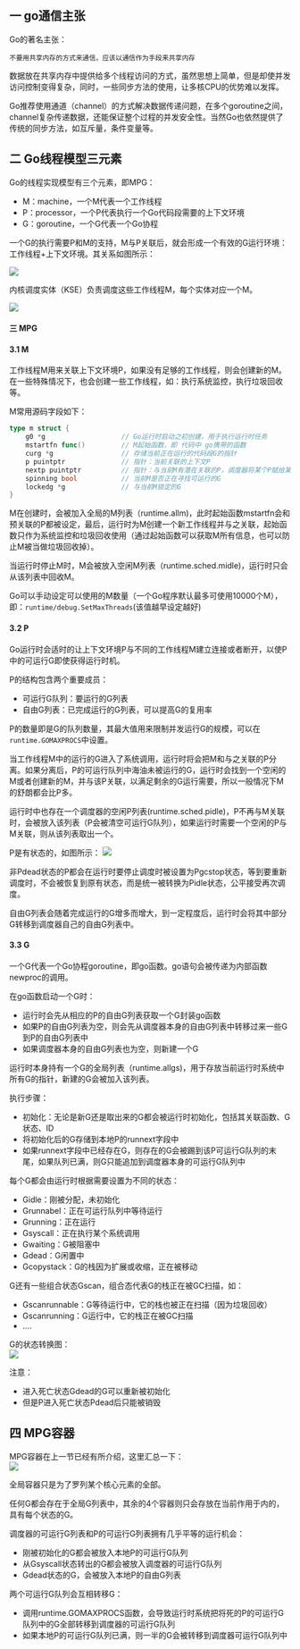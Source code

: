 ## 一 go通信主张

Go的著名主张：
```
不要用共享内存的方式来通信，应该以通信作为手段来共享内存
```

数据放在共享内存中提供给多个线程访问的方式，虽然思想上简单，但是却使并发访问控制变得复杂，同时，一些同步方法的使用，让多核CPU的优势难以发挥。  

Go推荐使用通道（channel）的方式解决数据传递问题，在多个goroutine之间，channel复杂传递数据，还能保证整个过程的并发安全性。当然Go也依然提供了传统的同步方法，如互斥量，条件变量等。 

## 二 Go线程模型三元素  

Go的线程实现模型有三个元素，即MPG：
- M：machine，一个M代表一个工作线程
- P：processor，一个P代表执行一个Go代码段需要的上下文环境
- G：goroutine，一个G代表一个Go协程

一个G的执行需要P和M的支持，M与P关联后，就会形成一个有效的G运行环境：工作线程+上下文环境。其关系如图所示：  

![](../images/Golang/mpg-1.png)  

内核调度实体（KSE）负责调度这些工作线程M，每个实体对应一个M。  

![](../images/Golang/mpg-2.png) 

#### 三 MPG

#### 3.1 M

工作线程M用来关联上下文环境P，如果没有足够的工作线程，则会创建新的M。在一些特殊情况下，也会创建一些工作线程，如：执行系统监控，执行垃圾回收等。   

M常用源码字段如下：
```go
type m struct {
    g0 *g                   // Go运行时启动之初创建，用于执行运行时任务
    mstartfn func()         // M起始函数，即 代码中 go携带的函数
    curg *g                 // 存储当前正在运行的代码段G的指针
    p puintptr              // 指针：当前关联的上下文P
    nextp puintptr          // 指针：与当前M有潜在关联的P，调度器将某个P赋给某个M的nextp，则及时预关联
    spinning bool           // 当前M是否正在寻找可运行的G
    lockedg *g              // 与当前M锁定的G
}
```

M在创建时，会被加入全局的M列表（runtime.allm)，此时起始函数mstartfn会和预关联的P都被设定，最后，运行时为M创建一个新工作线程并与之关联，起始函数只作为系统监控和垃圾回收使用（通过起始函数可以获取M所有信息，也可以防止M被当做垃圾回收掉）。   

当运行时停止M时，M会被放入空闲M列表（runtime.sched.midle)，运行时只会从该列表中回收M。  

Go可以手动设定可以使用的M数量（一个Go程序默认最多可使用10000个M），即：`runtime/debug.SetMaxThreads`(该值越早设定越好)

#### 3.2 P

Go运行时会适时的让上下文环境P与不同的工作线程M建立连接或者断开，以使P中的可运行G即使获得运行时机。    

P的结构包含两个重要成员：
- 可运行G队列：要运行的G列表
- 自由G列表：已完成运行的G列表，可以提高G的复用率

P的数量即是G的队列数量，其最大值用来限制并发运行G的规模，可以在`runtime.GOMAXPROCS`中设置。  

当工作线程M中的运行的G进入了系统调用，运行时将会把M和与之关联的P分离。如果分离后，P的可运行队列中海油未被运行的G，运行时会找到一个空闲的M或者创建新的M，并与该P关联，以满足剩余的G运行需要，所以一般情况下M的舒朗都会比P多。  

运行时中也存在一个调度器的空闲P列表(runtime.sched.pidle)，P不再与M关联时，会被放入该列表（P会被清空可运行G队列），如果运行时需要一个空闲的P与M关联，则从该列表取出一个。  


P是有状态的，如图所示： 
![](../images/Golang/mpg-3.png)   

非Pdead状态的P都会在运行时要停止调度时被设置为Pgcstop状态，等到要重新调度时，不会被恢复到原有状态，而是统一被转换为Pidle状态，公平接受再次调度。  

自由G列表会随着完成运行的G增多而增大，到一定程度后，运行时会将其中部分G转移到调度器自己的自由G列表中。

#### 3.3 G

一个G代表一个Go协程goroutine，即go函数。go语句会被传递为内部函数newproc的调用。  

在go函数启动一个G时：
- 运行时会先从相应的P的自由G列表获取一个G封装go函数
- 如果P的自由G列表为空，则会先从调度器本身的自由G列表中转移过来一些G到P的自由G列表中
- 如果调度器本身的自由G列表也为空，则新建一个G

运行时本身持有一个G的全局列表（runtime.allgs)，用于存放当前运行时系统中所有G的指针，新建的G会被加入该列表。  

执行步骤：
- 初始化：无论是新G还是取出来的G都会被运行时初始化，包括其关联函数、G状态、ID
- 将初始化后的G存储到本地P的runnext字段中
- 如果runnext字段中已经存在G，则存在的G会被踢到该P可运行G队列的末尾，如果队列已满，则G只能追加到调度器本身的可运行G队列中

每个G都会由运行时根据需要设置为不同的状态：
- Gidle：刚被分配，未初始化
- Grunnabel：正在可运行队列中等待运行
- Grunning：正在运行
- Gsyscall：正在执行某个系统调用
- Gwaiting：G被阻塞中
- Gdead：G闲置中
- Gcopystack：G的栈因为扩展或收缩，正在被移动

G还有一些组合状态Gscan，组合态代表G的栈正在被GC扫描，如：
- Gscanrunnable：G等待运行中，它的栈也被正在扫描（因为垃圾回收）
- Gscanrunning：G运行中，它的栈正在被GC扫描
- ....


G的状态转换图：  
![](../images/Golang/mpg-4.png)  

注意：
- 进入死亡状态Gdead的G可以重新被初始化
- 但是P进入死亡状态Pdead后只能被销毁

## 四 MPG容器 

MPG容器在上一节已经有所介绍，这里汇总一下：  
![](../images/Golang/mpg-5.png)   

全局容器只是为了罗列某个核心元素的全部。  

任何G都会存在于全局G列表中，其余的4个容器则只会存放在当前作用于内的，具有每个状态的G。  

调度器的可运行G列表和P的可运行G列表拥有几乎平等的运行机会：
- 刚被初始化的G都会被放入本地P的可运行G队列
- 从Gsyscall状态转出的G都会被放入调度器的可运行G队列
- Gdead状态的G，会被放入本地P的自由G列表

两个可运行G队列会互相转移G：
- 调用runtime.GOMAXPROCS函数，会导致运行时系统把将死的P的可运行G队列中的G全部转移到调度器的可运行G队列
- 如果本地P的可运行G队列已满，则一半的G会被转移到调度器可运行G队列中

